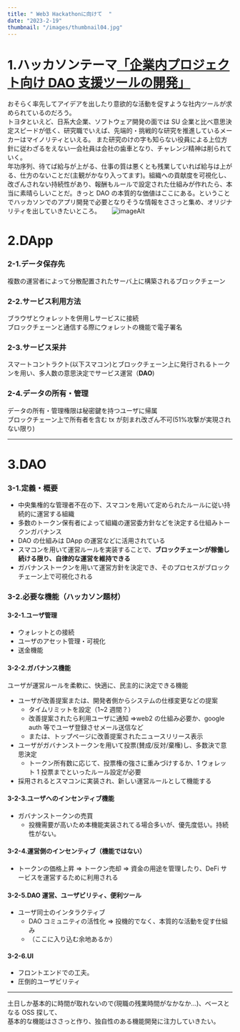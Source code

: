 ```yaml
---
title: " Web3 Hackathonに向けて  "
date: "2023-2-19"
thumbnail: "/images/thumbnail04.jpg"
---
```


# 1.ハッカソンテーマ[「企業内プロジェクト向け DAO 支援ツールの開発」](https://www.hakuhodo.co.jp/news/newsrelease/101984/)

おそらく率先してアイデアを出したり意欲的な活動を促すような社内ツールが求められているのだろう。  
トヨタといえど、日系大企業、ソフトウェア開発の面では SU 企業と比べ意思決定スピードが低く、研究職でいえば、先端的・挑戦的な研究を推進しているメーカーはマイノリティといえる。 また研究のけの字も知らない役員による上位方針に従わざるをえない一会社員は会社の歯車となり、チャレンジ精神は削られていく。  
年功序列、待てば給与が上がる、仕事の質は悪くとも残業していれば給与は上がる、仕方のないことだ(主観がかなり入ってます)。組織への貢献度を可視化し、改ざんされない持続性があり、報酬もルールで設定された仕組みが作れたら、本当に素晴らしいことだ。きっと DAO の本質的な価値はここにある。ということでハッカソンでのアプリ開発で必要となりそうな情報をささっと集め、オリジナリティを出していきたいところ。　　
![imageAlt](https://prcdn.freetls.fastly.net/release_image/114522/2/114522-2-7f4f8302f93315222483c24801ae99b5-2114x1104.png?format=jpeg&auto=webp&quality=85%2C65&width=1950&height=1350&fit=bounds "web3")

# 2.DApp

### 2-1.データ保存先

複数の運営者によって分散配置されたサーバ上に構築されるブロックチェーン

### 2-2.サービス利用方法

ブラウザとウォレットを併用しサービスに接続  
ブロックチェーンと通信する際にウォレットの機能で電子署名

### 2-3.サービス采井

スマートコントラクト(以下スマコン)とブロックチェーン上に発行されるトークンを用い、多人数の意思決定でサービス運営（**DAO**)

### 2-4.データの所有・管理

データの所有・管理権限は秘密鍵を持つユーザに帰属  
ブロックチェーン上で所有者を含む tx が刻まれ改ざん不可(51%攻撃が実現されない限り)

---

# 3.DAO

### 3-1.定義・概要

- 中央集権的な管理者不在の下、スマコンを用いて定められたルールに従い持続的に運営する組織
- 多数のトークン保有者によって組織の運営委方針などを決定する仕組みトークンガバナンス
- DAO の仕組みは DApp の運営などに活用されている
- スマコンを用いて運営ルールを実装することで、**ブロックチェーンが稼働し続ける限り、自律的な運営を維持できる**
- ガバナンストークンを用いて運営方針を決定でき、そのプロセスがブロックチェーン上で可視化される

### 3-2.必要な機能（ハッカソン題材）

#### 3-2-1.ユーザ管理

- ウォレットとの接続
- ユーザのアセット管理・可視化
- 送金機能

#### 3-2-2.ガバナンス機能

ユーザが運営ルールを柔軟に、快適に、民主的に決定できる機能

- ユーザが改善提案または、開発者側からシステムの仕様変更などの提案
  - タイムリミットを設定（1~2 週間？）
  - 改善提案されたら利用ユーザに通知 ⇒web2 の仕組み必要か、google auth 等でユーザ登録させメール送信など
  - または、トップページに改善提案されたニュースリリース表示
- ユーザがガバナンストークンを用いて投票(賛成/反対/棄権)し、多数決で意思決定
  - トークン所有数に応じて、投票権の強さに重みづけするか、1 ウォレット 1 投票までといったルール設定が必要
- 採用されるとスマコンに実装され、新しい運営ルールとして機能する

#### 3-2-3.ユーザへのインセンティブ機能

- ガバナンストークンの売買
  - 投機需要が高いため本機能実装されてる場合多いが、優先度低い。持続性がない。

#### 3-2-4.運営側のインセンティブ（機能ではない）

- トークンの価格上昇 ⇒ トークン売却 ⇒ 資金の用途を管理したり、DeFi サービスを運営するために利用される

#### 3-2-5.DAO 運営、ユーザビリティ、便利ツール

- ユーザ同士のインタラクティブ
  - DAO コミュニティの活性化 ⇒ 投機的でなく、本質的な活動を促す仕組み
  - （ここに入り込む余地あるか）

#### 3-2-6.UI

- フロントエンドでの工夫。
- 圧倒的ユーザビリティ

---

土日しか基本的に時間が取れないので(現職の残業時間がなかなか...)、ベースとなる OSS 探して、  
基本的な機能はささっと作り、独自性のある機能開発に注力していきたい。
